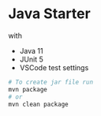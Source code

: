 # Java Starter

with

- Java 11
- JUnit 5
- VSCode test settings

```bash
# To create jar file run
mvn package
# or
mvn clean package
```
